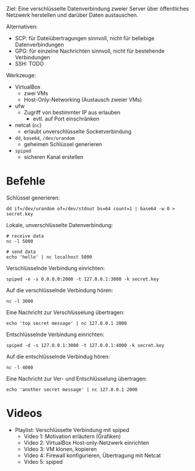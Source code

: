 Ziel: Eine verschlüsselte Datenverbindung zweier Server über öffentliches
Netzwerk herstellen und darüber Daten austauschen.

Alternativen:

- SCP: für Dateiübertragungen sinnvoll, nicht für beliebige Datenverbindungen
- GPG: für einzelne Nachrichten sinnvoll, nicht für bestehende Verbindungen
- SSH: TODO

Werkzeuge:

- VirtualBox
    - zwei VMs
    - Host-Only-Networking (Austausch zweier VMs)
- ufw
    - Zugriff von bestimmter IP aus erlauben
        - evtl. auf Port einschränken
- netcat (`nc`)
    - erlaubt unverschlüsselte Socketverbindung
- `dd`, `base64`, `/dev/urandom`
    - geheimen Schlüssel generieren
- `spiped`
    - sicheren Kanal erstellen

# Befehle

Schlüssel generieren:

    dd if=/dev/urandom of=/dev/stdout bs=64 count=1 | base64 -w 0 > secret.key

Lokale, unverschlüsselte Datenverbindung:

    # receive data
    nc -l 5000

    # send data
    echo 'hello' | nc localhost 5000

Verschlüsselnde Verbindung einrichten:

    spiped -e -s 0.0.0.0:2000 -t 127.0.0.1:3000 -k secret.key

Auf die verschlüsselnde Verbindung hören:

    nc -l 3000

Eine Nachricht zur Verschlüsselung übertragen:

    echo 'top secret message' | nc 127.0.0.1 2000

Entschlüsselnde Verbindung einrichten:

    spiped -d -s 127.0.0.1:3000 -t 127.0.0.1:4000 -k secret.key

Auf die entschlüsselnde Verbindug hören:

    nc -l 4000

Eine Nachricht zur Ver- und Entschlüsselung übertragen:

    echo 'another secret message' | nc 127.0.0.1 2000

# Videos

- Playlist: Verschlüsselte Verbindung mit spiped
    - Video 1: Motivation erläutern (Grafiken)
    - Video 2: VirtualBox Host-only-Netzwerk einrichten
    - Video 3: VM klonen, kopieren
    - Video 4: Firewall konfigurieren, Übertragung mit Netcat
    - Video 5: spiped
